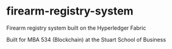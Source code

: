 # firearm-registry-system
Firearm registry system built on the Hyperledger Fabric

Built for MBA 534 (Blockchain) at the Stuart School of Business
